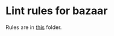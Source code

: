 # Lint rules for bazaar

Rules are in [this](rules/src/main/java/com/farsitel/bazaar/lintrules/rules) folder.
